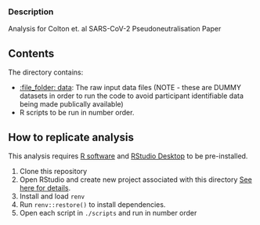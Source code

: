 
### Description 

Analysis for Colton et. al SARS-CoV-2 Pseudoneutralisation Paper

## Contents

The directory contains:

  - [:file\_folder: data](/data): The raw input data files (NOTE - these are DUMMY datasets in order to run the code to avoid participant identifiable data being made publically available)
  - R scripts to be run in number order.


## How to replicate analysis

This analysis requires [R software](https://cloud.r-project.org/) and
 [RStudio Desktop](https://rstudio.com/products/rstudio/download/) to be pre-installed.

1. Clone this repository
2. Open RStudio and create new project associated with this directory [See here for details](https://rpubs.com/Dee_Chiluiza/create_RProject).
3. Install and load `renv`
4. Run `renv::restore()` to install dependencies. 
5. Open each script in `./scripts` and run in number order

